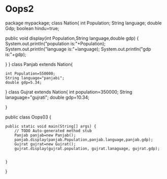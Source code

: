 # Oops2
package mypackage;
class Nation{
	int Population;
	String language;
	double Gdp;
	boolean hindu=true;

public void display(int Population,String language,double gdp) {
	System.out.println("population is:"+Population);
	System.out.println("language is:"+language);
	System.out.println("gdp is:"+gdp);
	
}
}
class Panjab extends Nation{
	
	int Population=550000;
	String language="panjabi";
	double gdp=5.34;	
}
class Gujrat extends Nation{
	int population=350000;
	String lanaguage="gujrati";
	double gdp=10.34;	
	
}


public class Oops03 {

	public static void main(String[] args) {
		// TODO Auto-generated method stub
		Panjab panjab=new Panjab();
		panjab.display(panjab.Population,panjab.language,panjab.gdp);
		Gujrat gujrat=new Gujrat();
		gujrat.display(gujrat.population, gujrat.lanaguage, gujrat.gdp);
		

	}

}
